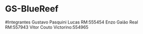 # GS-BlueReef
#Integrantes
Gustavo Pasquini Lucas RM:555454
Enzo Gaião Real RM:557943
Vitor Couto Victorino:554965
